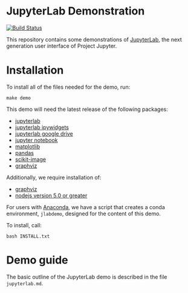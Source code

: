 # JupyterLab Demonstration

[![Build Status](https://travis-ci.org/jupyterlab/jupyterlab-demo.svg?branch=master)](https://travis-ci.org/jupyterlab/jupyterlab-demo)

This repository contains some demonstrations of
[JupyterLab](https://github.com/jupyter/jupyterlab), the next
generation user interface of Project Jupyter.

# Installation

To install all of the files needed for the demo, run:

```
make demo
```

This demo will need the latest release of the following
packages:

* [jupyterlab](https://github.com/jupyter/jupyterlab)
* [jupyterlab ipywidgets](https://github.com/jupyter-widgets/ipywidgets)
* [jupyterlab google drive](https://github.com/jupyterlab/jupyterlab-google-drive)
* [jupyter notebook](https://github.com/jupyter/notebook)
* [matplotlib](https://github.com/matplotlib/matplotlib)
* [pandas](https://github.com/pandas-dev/pandas)
* [scikit-image](https://github.com/scikit-image/scikit-image)
* [graphviz](http://graphviz.readthedocs.io/en/stable/manual.html)

Additionally, we require installation of:

* [graphviz](http://www.graphviz.org/Download..php)
* [nodejs version 5.0 or greater](https://nodejs.org/en/)

For users with [Anaconda](https://anaconda.org/), we have a script that creates a conda environment, `jlabdemo`, designed for the content of this demo.

To install, call:

```
bash INSTALL.txt
```

# Demo guide

The basic outline of the JupyterLab demo is described in the file `jupyterlab.md`.
